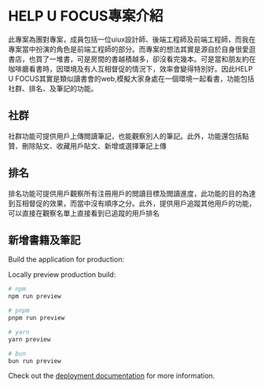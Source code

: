 # HELP U FOCUS專案介紹

此專案為團對專案，成員包括一位uiux設計師、後端工程師及前端工程師，而我在專案當中扮演的角色是前端工程師的部分。而專案的想法其實是源自於自身很愛逛書店，也買了一堆書，可是房間的書越積越多，卻沒看完幾本。可是當和朋友約在咖啡廳看書時，因環境及有人互相督促的情況下，效率會變得特別好。因此HELP U FOCUS其實是類似讀書會的web,模擬大家身處在一個環境一起看書，功能包括社群、排名、及筆記的功能。

## 社群
社群功能可提供用戶上傳閲讀筆記，也能觀察別人的筆記。此外，功能還包括點贊、刪除貼文、收藏用戶貼文、新增或選擇筆記上傳

## 排名
排名功能可提供用戶觀察所有注冊用戶的閲讀目標及閲讀進度，此功能的目的為達到互相督促的效果，而當中沒有順序之分。此外，提供用戶追蹤其他用戶的功能，可以直接在觀察名單上直接看到已追蹤的用戶排名

## 新增書籍及筆記

Build the application for production:



Locally preview production build:

```bash
# npm
npm run preview

# pnpm
pnpm run preview

# yarn
yarn preview

# bun
bun run preview
```

Check out the [deployment documentation](https://nuxt.com/docs/getting-started/deployment) for more information.
